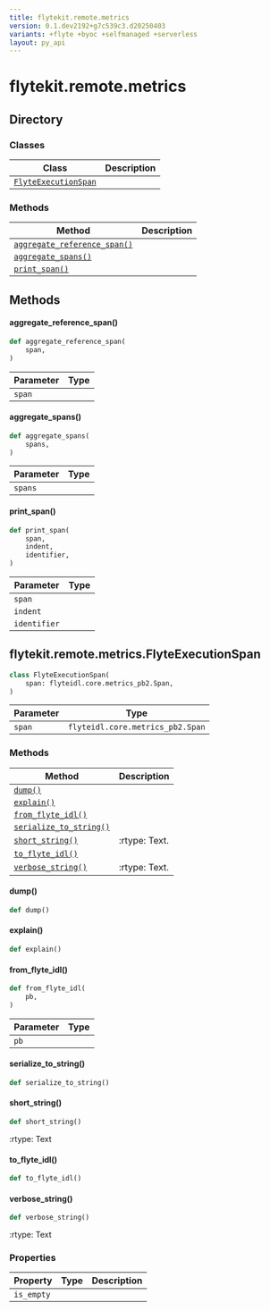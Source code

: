 ```yaml
---
title: flytekit.remote.metrics
version: 0.1.dev2192+g7c539c3.d20250403
variants: +flyte +byoc +selfmanaged +serverless
layout: py_api
---
```


# flytekit.remote.metrics

## Directory

### Classes

| Class | Description |
|-|-|
| [`FlyteExecutionSpan`](.././flytekit.remote.metrics#flytekitremotemetricsflyteexecutionspan) |  |

### Methods

| Method | Description |
|-|-|
| [`aggregate_reference_span()`](#aggregate_reference_span) |  |
| [`aggregate_spans()`](#aggregate_spans) |  |
| [`print_span()`](#print_span) |  |


## Methods

#### aggregate_reference_span()

```python
def aggregate_reference_span(
    span,
)
```
| Parameter | Type |
|-|-|
| `span` |  |

#### aggregate_spans()

```python
def aggregate_spans(
    spans,
)
```
| Parameter | Type |
|-|-|
| `spans` |  |

#### print_span()

```python
def print_span(
    span,
    indent,
    identifier,
)
```
| Parameter | Type |
|-|-|
| `span` |  |
| `indent` |  |
| `identifier` |  |

## flytekit.remote.metrics.FlyteExecutionSpan

```python
class FlyteExecutionSpan(
    span: flyteidl.core.metrics_pb2.Span,
)
```
| Parameter | Type |
|-|-|
| `span` | `flyteidl.core.metrics_pb2.Span` |

### Methods

| Method | Description |
|-|-|
| [`dump()`](#dump) |  |
| [`explain()`](#explain) |  |
| [`from_flyte_idl()`](#from_flyte_idl) |  |
| [`serialize_to_string()`](#serialize_to_string) |  |
| [`short_string()`](#short_string) | :rtype: Text. |
| [`to_flyte_idl()`](#to_flyte_idl) |  |
| [`verbose_string()`](#verbose_string) | :rtype: Text. |


#### dump()

```python
def dump()
```
#### explain()

```python
def explain()
```
#### from_flyte_idl()

```python
def from_flyte_idl(
    pb,
)
```
| Parameter | Type |
|-|-|
| `pb` |  |

#### serialize_to_string()

```python
def serialize_to_string()
```
#### short_string()

```python
def short_string()
```
:rtype: Text


#### to_flyte_idl()

```python
def to_flyte_idl()
```
#### verbose_string()

```python
def verbose_string()
```
:rtype: Text


### Properties

| Property | Type | Description |
|-|-|-|
| `is_empty` |  |  |

